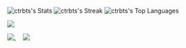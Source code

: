 <!--
### Hi there 👋

Here are some ideas to get you started:

- 🔭 I’m currently working on ...
- 🌱 I’m currently learning ...
- 👯 I’m looking to collaborate on ...
- 🤔 I’m looking for help with ...
- 💬 Ask me about ...
- 📫 How to reach me: ...
- 😄 Pronouns: ...
- ⚡ Fun fact: ...
-->

![ctrbts's Stats](https://github-readme-stats.vercel.app/api?username=ctrbts&theme=default&show_icons=true&hide_border=true&count_private=true)
![ctrbts's Streak](https://github-readme-streak-stats.herokuapp.com/?user=ctrbts&theme=default&hide_border=true)
![ctrbts's Top Languages](https://github-readme-stats.vercel.app/api/top-langs/?username=ctrbts&theme=default&show_icons=true&hide_border=true&layout=compact)


![](https://img.shields.io/badge/<Frontend>-<Backend>-informational?style=flat&logo=<LOGO_NAME>&logoColor=white&color=2bbc8a)

<a href="#">
  <img align="top" src="https://github-readme-stats.vercel.app/api/?username=ctrbts&count_private=true&theme=transparent&show_icons=true" />
</a>
&nbsp;&nbsp;&nbsp;
<a href="#">
  <img align="top" src="https://github-readme-stats.vercel.app/api/top-langs/?username=ctrbts&layout=compact&langs_count=8&theme=transparent" />
</a>
